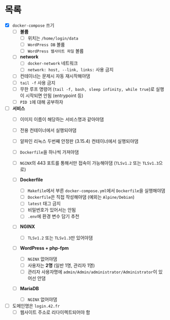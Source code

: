 # 목록

- [x] `docker-compose` 쓰기
  - [ ] **볼륨**
    - [ ] 위치는 `/home/login/data`
    - [ ] `WordPress DB` 볼륨
    - [ ] `WordPress 웹사이트 파일` 볼륨

  - [ ] **network**
    - [ ] `docker-network` 네트워크
    - [ ] `network: host, --link, links:` 사용 금지

  - [ ] 컨테이너는 문제시 자동 재시작해야댐
  - [ ] `tail -f` 사용 금지
  - [ ] 무한 루프 명령어 (`tail -f, bash, sleep infinity, while true`)로 실행이 시작되면 안됨 (entrypoint 등)
  - [ ] `PID 1`에 대해 공부하자

- [ ] **서비스**
  - [ ] 이미지 이름이 해당하는 서비스명과 같아야댐
  - [ ] 전용 컨테이너에서 실행되야댐
  - [ ] 알파인 리눅스 두번쨰 안정판 (3.15.4) 컨테이너에서 실행되야댐
  - [ ] `Dockerfile`을 하나씩 가져야댐
  - [ ] `NGINX`의 443 포트를 통해서만 접속이 가능해야댐 (`TLSv1.2` 또는 `TLSv1.3`으로)

  - [ ] **Dockerfile**
    - [ ] `Makefile`에서 부른 `docker-compose.yml`에서 `Dockerfile`을 실행해야댐
    - [ ] `Dockerfile`은 직접 작성해야댐 (예외는 `Alpine/Debian`)
    - [ ] `latest` 태그 금지
    - [ ] 비밀번호가 있어서는 안됨
    - [ ] `.env`에 환경 변수 담기 추천

  - [ ] **NGINX**
    - [ ] `TLSv1.2` 또는 `TLSv1.3`만 있어야댐

  - [ ] **WordPress + php-fpm**
    - [ ] `NGINX` 없어야댐
    - [ ] 사용자는 **2명** (일반 1명, 관리자 1명)
    - [ ] 관리자 사용자명에 `admin/Admin/administrator/Administrator`이 있어선 안댐

  - [ ] **MariaDB**
    - [ ] `NGINX` 없어야댐

- [ ] 도메인명은 `login.42.fr`
  - [ ] 웹사이트 주소로 리다이렉트되어야 함
